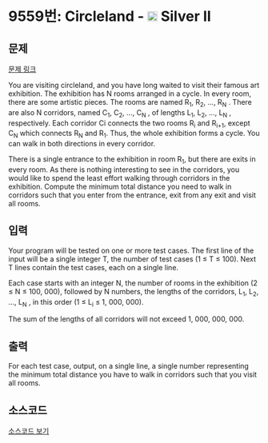# 9559번: Circleland - <img src="https://static.solved.ac/tier_small/9.svg" style="height:20px" /> Silver II

<!-- performance -->

<!-- 문제 제출 후 깃허브에 푸시를 했을 때 제출한 코드의 성능이 입력될 공간입니다.-->

<!-- end -->

## 문제

[문제 링크](https://boj.kr/9559)


<p>You are visiting circleland, and you have long waited to visit their famous art exhibition. The exhibition has N rooms arranged in a cycle. In every room, there are some artistic pieces. The rooms are named R<sub>1</sub>, R<sub>2</sub>, ..., R<sub>N</sub> . There are also N corridors, named C<sub>1</sub>, C<sub>2</sub>, ..., C<sub>N</sub> , of lengths L<sub>1</sub>, L<sub>2</sub>, ..., L<sub>N</sub> , respectively. Each corridor Ci connects the two rooms R<sub>i</sub> and R<sub>i+1</sub>, except C<sub>N</sub> which connects R<sub>N</sub> and R<sub>1</sub>. Thus, the whole exhibition forms a cycle. You can walk in both directions in every corridor.</p>

<p>There is a single entrance to the exhibition in room R<sub>1</sub>, but there are exits in every room. As there is nothing interesting to see in the corridors, you would like to spend the least effort walking through corridors in the exhibition. Compute the minimum total distance you need to walk in corridors such that you enter from the entrance, exit from any exit and visit all rooms.</p>



## 입력


<p>Your program will be tested on one or more test cases. The first line of the input will be a single integer T, the number of test cases (1 ≤ T ≤ 100). Next T lines contain the test cases, each on a single line.</p>

<p>Each case starts with an integer N, the number of rooms in the exhibition (2 ≤ N ≤ 100, 000), followed by N numbers, the lengths of the corridors, L<sub>1</sub>, L<sub>2</sub>, ..., L<sub>N</sub> , in this order (1 ≤ L<sub>i</sub> ≤ 1, 000, 000).</p>

<p>The sum of the lengths of all corridors will not exceed 1, 000, 000, 000.</p>



## 출력


<p>For each test case, output, on a single line, a single number representing the minimum total distance you have to walk in corridors such that you visit all rooms.</p>



## 소스코드

[소스코드 보기](Circleland.cpp)